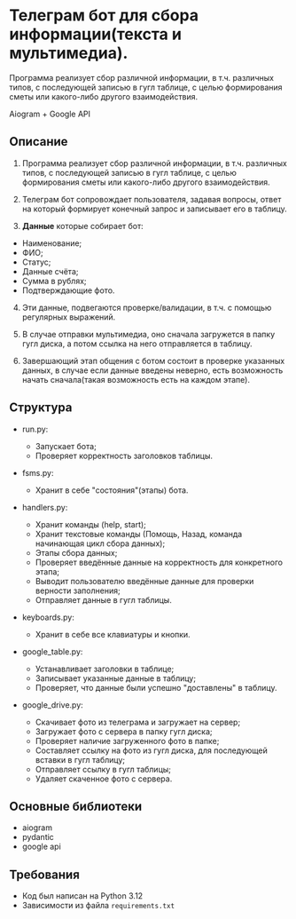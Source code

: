 # Телеграм бот для сбора информации(текста и мультимедиа).

Программа реализует сбор различной информации, в т.ч. различных типов, с последующей записью в гугл таблице, с целью формирования сметы или какого-либо другого взаимодействия.

Aiogram + Google API

## Описание

1. Программа реализует сбор различной информации, в т.ч. различных типов, с последующей записью в гугл таблице, с целью формирования сметы или какого-либо другого взаимодействия.

2. Телеграм бот сопровождает пользователя, задавая вопросы, ответ на который формирует конечный запрос и записывает его в таблицу.

3. __Данные__ которые собирает бот:
* Наименование;
* ФИО;
* Статус;
* Данные счёта;
* Сумма в рублях;
* Подтверждающие фото.

4. Эти данные, подвегаются проверке/валидации, в т.ч. с помощью регулярных выражений.

5. В случае отправки мультимедиа, оно сначала загружется в папку гугл диска, а потом ссылка на него отправляется в  таблицу.

6. Завершающий этап общения с ботом состоит в проверке указанных данных, в случае если данные введены неверно, есть возможность начать сначала(такая возможность есть на каждом этапе).

## Структура
- run.py:
  - Запускает бота;
  - Проверяет корректность заголовков таблицы.

- fsms.py:
  - Хранит в себе "состояния"(этапы) бота.

- handlers.py:
  - Хранит команды (help, start);
  - Хранит текстовые команды (Помощь, Назад, команда начинающая цикл сбора данных);
  - Этапы сбора данных;
  - Проверяет введённые данные на корректность для конкретного этапа;
  - Выводит пользователю введённые данные для проверки верности заполнения;
  - Отправляет данные в гугл таблицы.

- keyboards.py:
  - Хранит в себе все клавиатуры и кнопки.

- google_table.py:
  - Устанавливает заголовки в таблице;
  - Записывает указанные данные в таблицу;
  - Проверяет, что данные были успешно "доставлены" в таблицу.

- google_drive.py:
  - Скачивает фото из телеграма и загружает на сервер;
  - Загружает фото с сервера в папку гугл диска;
  - Проверяет наличие загруженного фото в папке;
  - Составляет ссылку на фото из гугл диска, для последующей вставки в гугл таблицу;
  - Отправляет ссылку в гугл таблицы;
  - Удаляет скаченное фото с сервера.

## Основные библиотеки
- aiogram
- pydantic
- google api

## Требования

- Код был написан на Python 3.12
- Зависимости из файла `requirements.txt`

